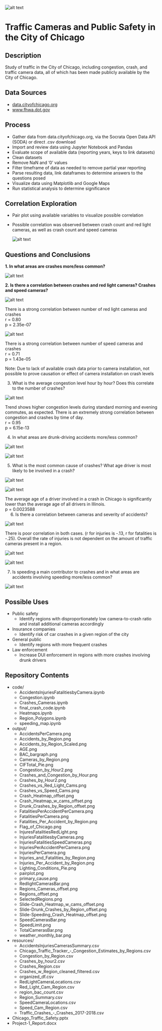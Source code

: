 ![alt text](output/Flag_of_Chicago.png "City of Chicago Flag")

# Traffic Cameras and Public Safety in the City of Chicago  

## Description
Study of traffic in the City of Chicago, including congestion, crash, and traffic camera data, all of which has been made publicly available by the City of Chicago.  

## Data Sources
  * [data.cityofchicago.org](http://data.cityofchicago.org)  
  * www.fhwa.dot.gov  

## Process
* Gather data from data.cityofchicago.org, via the Socrata Open Data API (SODA) or direct .csv download  
* Import and review data using Jupyter Notebook and Pandas  
* Evaluate scope of available data (reporting years, keys to link datasets)  
* Clean datasets  
* Remove NaN and ‘0’ values  
* Filter timeframe of data as needed to remove partial year reporting  
* Parse resulting data, link dataframes to determine answers to the questions posed  
* Visualize data using Matplotlib and Google Maps  
* Run statistical analysis to determine significance  

## Correlation Exploration
* Pair plot using available variables to visualize possible correlation  
* Possible correlation was observed between crash count and red light cameras, as well as crash count and speed cameras  

  ![alt text](output/pairplot.png "Pair Plot")

## Questions and Conclusions
**1. In what areas are crashes more/less common?**  

  ![alt text](output/Slide-Crash_Heatmap_w_cams_offset.png "Crash Heatmap")

**2. Is there a correlation between crashes and red light cameras?  Crashes and speed cameras?**  

  ![alt text](output/Crashes_vs_Red_Light_Cams.png "Traffic Crashes vs. Red Light Cameras")

  There is a strong correlation between number of red light cameras and crashes  
  r = 0.80  
  p = 2.35e-07  

  ![alt text](output/Crashes_vs_Speed_Cams.png "Traffic Crashes vs. Speed Cameras")

  There is a strong correlation between number of speed cameras and crashes  
  r = 0.71  
  p = 1.43e-05  

  Note: Due to lack of available crash data prior to camera installation, not possible to prove causation or effect of camera installation on crash levels  

3.	What is the average congestion level hour by hour?  Does this correlate to the number of crashes?  

![alt text](output/Crashes_and_Congestion_by_Hour.png "Average Crashes and Congestion by Hour")

Trend shows higher congestion levels during standard morning and evening commutes, as expected.  There is an extremely strong correlation between congestion and crashes by time of day.  
r = 0.95  
p = 6.15e-13  

4.	In what areas are drunk-driving accidents more/less common?  

![alt text](output/BAC_bargraph.png "Car Crashes by Blood Alcohol Concentration (BAC)")

![alt text](output/Slide-Drunk_Crashes_by_Region_offset.png "Choropleth Map - Traffic Crashes Involving Drunk Drivers (BAC > .08)")

5.	What is the most common cause of crashes?  What age driver is most likely to be involved in a crash?  

![alt text](output/primary_cause.png "Pareto - Primary Cause of Car Crash")

![alt text](output/AGE.png "Distribution - Age of Driver")

The average age of a driver involved in a crash in Chicago is significantly lower than the average age of all drivers in Illinois.  
p = 0.0023588  
 
6.	Is there a correlation between cameras and severity of accidents?

![alt text](output/InjuriesFatalitiesbyCameras.png "Injuries and Fatalitites Per Accident by Total Cameras in Region")

There is poor correlation in both cases. (r for injuries is -.13, r for fatalities is -.25). Overall the rate of injuries is not dependent on the amount of traffic cameras present in a region.  

![alt text](output/Injuries_Per_Accident_by_Region.png "Injuries Per Accident by Region")

![alt text](output/Cameras_by_Region.png "Cameras by Region")

7.	Is speeding a main contributor to crashes and in what areas are accidents involving speeding more/less common?

![alt text](output/Slide-Speeding_Crash_Heatmap_offset.png "Heatmap of Accidents Involving Speeding")

## Possible Uses
* Public safety  
  * Identify regions with disproportionately low camera-to-crash ratio and install additional cameras accordingly  
* Insurance companies  
  * Identify risk of car crashes in a given region of the city  
* General public  
  * Identify regions with more frequent crashes  
* Law enforcement  
  * Increase DUI enforcement in regions with more crashes involving drunk drivers  

## Repository Contents
* code/  
  * AccidentsInjuriesFatalitiesbyCamera.ipynb  
  * Congestion.ipynb  
  * Crashes_Cameras.ipynb  
  * final_crash_code.ipynb  
  * Heatmaps.ipynb  
  * Region_Polygons.ipynb  
  * speeding_map.ipynb  
* output/  
  * AccidentsPerCamera.png  
  * Accidents_by_Region.png  
  * Accidents_by_Region_Scaled.png  
  * AGE.png  
  * BAC_bargraph.png  
  * Cameras_by_Region.png
  * CIFTotal_Pie.png  
  * Congestion_by_Hour2.png  
  * Crashes_and_Congestion_by_Hour.png  
  * Crashes_by_Hour2.png  
  * Crashes_vs_Red_Light_Cams.png  
  * Crashes_vs_Speed_Cams.png  
  * Crash_Heatmap_offset.png  
  * Crash_Heatmap_w_cams_offset.png  
  * Drunk_Crashes_by_Region_offset.png  
  * FatalitiesPerAccidentPerCamera.png  
  * FatalitiesPerCamera.png  
  * Fatalities_Per_Accident_by_Region.png  
  * Flag_of_Chicago.png  
  * InjuresFatalitiesRedLight.png  
  * InjuriesFatalitiesbyCameras.png  
  * InjuriesFatalitiesSpeedCameras.png  
  * InjuriesPerAccidentPerCamera.png  
  * InjuriesPerCamera.png  
  * Injuries_and_Fatalities_by_Region.png  
  * Injuries_Per_Accident_by_Region.png  
  * Lighting_Conditions_Pie.png  
  * pairplot.png  
  * primary_cause.png  
  * RedlightCamerasBar.png  
  * Regions_Cameras_offset.png  
  * Regions_offset.png  
  * SelectedRegions.png  
  * Slide-Crash_Heatmap_w_cams_offset.png  
  * Slide-Drunk_Crashes_by_Region_offset.png  
  * Slide-Speeding_Crash_Heatmap_offset.png  
  * SpeedCamerasBar.png  
  * SpeedLimit.png  
  * TotalCamerasBar.png  
  * weather_monthly_bar.png  
* resources/  
  * AccidentsInjuriesCamerasSummary.csv  
  * Chicago_Traffic_Tracker_-_Congestion_Estimates_by_Regions.csv  
  * Congestion_by_Region.csv  
  * Crashes_by_hour2.csv  
  * Crashes_Region.csv  
  * Crashes_w_Region_cleaned_filtered.csv  
  * organized_df.csv  
  * RedLightCameraLocations.csv  
  * Red_Light_Cam_Region.csv  
  * region_bac_count.csv  
  * Region_Summary.csv  
  * SpeedCameraLocations.csv  
  * Speed_Cam_Region.csv  
  * Traffic_Crashes_-_Crashes_2017-2018.csv  
* Chicago_Traffic_Safety.pptx  
* Project-1_Report.docx